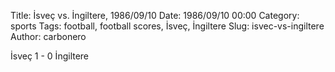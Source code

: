 Title: İsveç vs. İngiltere, 1986/09/10
Date: 1986/09/10 00:00
Category: sports
Tags: football, football scores, İsveç, İngiltere
Slug: isvec-vs-ingiltere
Author: carbonero


İsveç 1 - 0 İngiltere

